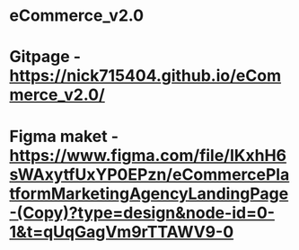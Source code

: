 # eCommerce_v2.0
# Gitpage - https://nick715404.github.io/eCommerce_v2.0/
# Figma maket - https://www.figma.com/file/IKxhH6sWAxytfUxYP0EPzn/eCommercePlatformMarketingAgencyLandingPage-(Copy)?type=design&node-id=0-1&t=qUqGagVm9rTTAWV9-0
